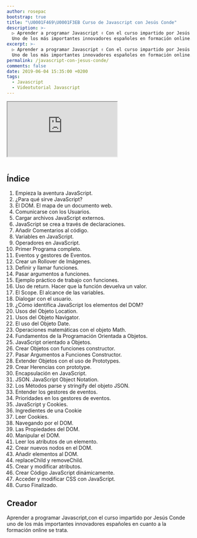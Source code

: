 ```yaml
---
author: rosepac
bootstrap: true
title: "\U0001F469‍\U0001F3EB Curso de Javascript con Jesús Conde"
description: >-
  ▷ Aprender a programar Javascript ✌️ Con el curso impartido por Jesús Conde ⭐️
  Uno de los más importantes innovadores españoles en formación online.
excerpt: >-
  ▷ Aprender a programar Javascript ✌️ Con el curso impartido por Jesús Conde ⭐️
  Uno de los más importantes innovadores españoles en formación online.
permalink: /javascript-con-jesus-conde/
comments: false
date: 2019-06-04 15:35:00 +0200
tags:
  - Javascript
  - Videotutorial Javascript
---
```


<div class="embed-responsive embed-responsive-16by9">
  <iframe class="embed-responsive-item" src="https://www.youtube-nocookie.com/embed/videoseries?list=PLTlBeKQnFKtIU7Ap4jNX513lI1bC9m01X" allowfullscreen></iframe>
</div><br/>

## Índice

1. Empieza la aventura JavaScript.
2. ¿Para qué sirve JavaScript?
3. El DOM. El mapa de un documento web.
4. Comunicarse con los Usuarios.
5. Cargar archivos JavaScript externos.
6. JavaScript se crea a través de declaraciones.
7. Añadir Comentarios al código.
8. Variables en JavaScript.
9. Operadores en JavaScript.
10. Primer Programa completo.
11. Eventos y gestores de Eventos.
12. Crear un Rollover de Imágenes.
13. Definir y llamar funciones.
14. Pasar argumentos a funciones.
15. Ejemplo práctico de trabajo con funciones.
16. Uso de return. Hacer que la función devuelva un valor.
17. El Scope. El alcance de las variables.
18. Dialogar con el usuario.
19. ¿Cómo identifica JavaScript los elementos del DOM?
20. Usos del Objeto Location.
21. Usos del Objeto Navigator.
22. El uso del Objeto Date.
23. Operaciones matemáticas con el objeto Math.
24. Fundamentos de la Programación Orientada a Objetos.
25. JavaScript orientado a Objetos.
26. Crear Objetos con funciones constructor.
27. Pasar Argumentos a Funciones Constructor.
28. Extender Objetos con el uso de Prototypes.
29. Crear Herencias con prototype.
30. Encapsulación en JavaScript.
31. JSON. JavaScript Object Notation.
32. Los Métodos parse y stringify del objeto JSON.
33. Entender los gestores de eventos.
34. Prioridades en los gestores de eventos.
35. JavaScript y Cookies.
36. Ingredientes de una Cookie
37. Leer Cookies.
38. Navegando por el DOM.
39. Las Propiedades del DOM.
40. Manipular el DOM.
41. Leer los atributos de un elemento.
42. Crear nuevos nodos en el DOM.
43. Añadir elementos al DOM.
44. replaceChild y removeChild.
45. Crear y modificar atributos.
46. Crear Código JavaScript dinámicamente.
47. Acceder y modificar CSS con JavaScript.
48. Curso Finalizado.

## Creador

Aprender a programar Javascript,con el curso impartido por Jesús Conde uno de los más importantes innovadores españoles en cuanto a la formación online se trata.